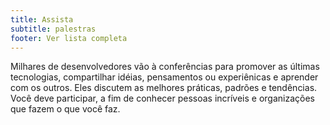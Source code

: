 ```yaml
---
title: Assista
subtitle: palestras
footer: Ver lista completa
---
```


Milhares de desenvolvedores vão à conferências para promover as últimas tecnologias, compartilhar idéias, pensamentos ou experiênicas e aprender com os outros. Eles discutem as melhores práticas, padrões e tendências.
Você deve participar, a fim de conhecer pessoas incríveis e organizações que fazem o que você faz.